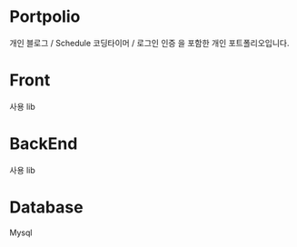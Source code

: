 # Portpolio

개인 블로그 / Schedule 코딩타이머 / 로그인 인증 을 포함한 개인 포트폴리오입니다.

# Front

사용 lib

# BackEnd

사용 lib

# Database

Mysql
